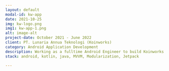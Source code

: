 ```yaml
---
layout: default
modal-id: kw-app
date: 2021-10-25
img: kw-logo.png
img1: kw-app-1.png
alt: image-alt
project-date: October 2021 - June 2022
client: PT. Lunaria Annua Teknologi (Koinworks)
category: Android Application Development
description: Working as a fulltime Android Engineer to build Koinworks Android Application. KoinWorks is a leading fintech super app in Indonesia that enables individuals and SMEs to access a wide range of financial services — from investments and loans to digital banking features — all within a single mobile platform.  It has some amazing services like KoinP2P, KoinRobo, KoinNeo, KoinGold, etc.  You can this app see <a href="https://play.google.com/store/apps/details?id=com.koinworks.app&hl=en">here</a>
stack: android, kotlin, java, MVVM, Modularization, Jetpack

---
```


